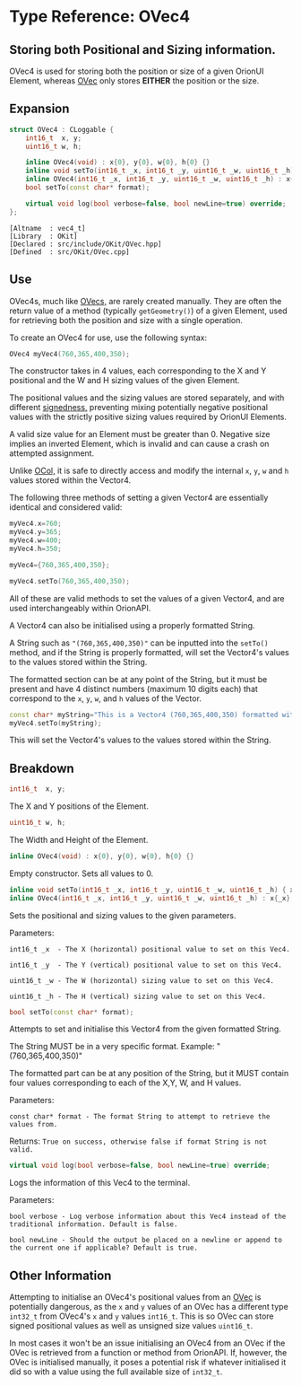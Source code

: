 # Type Reference: OVec4
## Storing both Positional and Sizing information.
OVec4 is used for storing both the position or size of a given OrionUI Element,
whereas [OVec](https://github.com/RosettaHS/OrionAPI/blob/main/docs/Type%20Reference/OVec.md) only stores **EITHER** the position or the size.

## Expansion
```cpp
struct OVec4 : CLoggable {
	int16_t  x, y;
	uint16_t w, h;

	inline OVec4(void) : x{0}, y{0}, w{0}, h{0} {}
	inline void setTo(int16_t _x, int16_t _y, uint16_t _w, uint16_t _h) { x=_x; y=_y; w=_w; h=_h; };
	inline OVec4(int16_t _x, int16_t _y, uint16_t _w, uint16_t _h) : x{_x}, y{_y}, w{_w}, h{_h} {}
	bool setTo(const char* format);

	virtual void log(bool verbose=false, bool newLine=true) override;
};
```
```
[Altname  : vec4_t]
[Library  : OKit]
[Declared : src/include/OKit/OVec.hpp]
[Defined  : src/OKit/OVec.cpp]
```

## Use
OVec4s, much like [OVecs,](https://github.com/RosettaHS/OrionAPI/blob/main/docs/Type%20Reference/OVec.md) are rarely created manually.
They are often the return value of a method (typically `getGeometry()`) of a given Element, used for retrieving both the position and size with a single operation.

To create an OVec4 for use, use the following syntax:
```cpp
OVec4 myVec4(760,365,400,350);
```
The constructor takes in 4 values, each corresponding to the X and Y positional and the W and H sizing values of the given Element.

The positional values and the sizing values are stored separately, and with different [signedness,](https://en.wikipedia.org/wiki/Signedness) preventing mixing potentially negative positional values with
the strictly positive sizing values required by OrionUI Elements.

A valid size value for an Element must be greater than 0. Negative size implies an inverted Element, which is invalid and can cause a crash on attempted assignment.

Unlike [OCol,](https://github.com/RosettaHS/OrionAPI/blob/main/docs/Type%20Reference/OCol.md) it is safe to directly access and modify
the internal `x`, `y`, `w` and `h` values stored within the Vector4.

The following three methods of setting a given Vector4 are essentially identical and considered valid:
```cpp
myVec4.x=760;
myVec4.y=365;
myVec4.w=400;
myVec4.h=350;

myVec4={760,365,400,350};

myVec4.setTo(760,365,400,350);
```
All of these are valid methods to set the values of a given Vector4, and are used interchangeably within OrionAPI.

A Vector4 can also be initialised using a properly formatted String.

A String such as `"(760,365,400,350)"` can be inputted into the `setTo()` method, and if the String is properly formatted, will set the Vector4's values to
the values stored within the String.

The formatted section can be at any point of the String, but it must be present and have 4 distinct numbers (maximum 10 digits each) that correspond to the `x`, `y`, `w`, and `h` values of the Vector.
```cpp
const char* myString="This is a Vector4 (760,365,400,350) formatted within a String!";
myVec4.setTo(myString);
```
This will set the Vector4's values to the values stored within the String.

## Breakdown
```cpp
int16_t  x, y;
```
The X and Y positions of the Element.
```cpp
uint16_t w, h;
```
The Width and Height of the Element.
```cpp
inline OVec4(void) : x{0}, y{0}, w{0}, h{0} {}
```
Empty constructor. Sets all values to 0.
```cpp
inline void setTo(int16_t _x, int16_t _y, uint16_t _w, uint16_t _h) { x=_x; y=_y; w=_w; h=_h; };
inline OVec4(int16_t _x, int16_t _y, uint16_t _w, uint16_t _h) : x{_x}, y{_y}, w{_w}, h{_h} {}
```
Sets the positional and sizing values to the given parameters.

Parameters:

`int16_t _x  - The X (horizontal) positional value to set on this Vec4.`

`int16_t _y  - The Y (vertical) positional value to set on this Vec4.`

`uint16_t _w - The W (horizontal) sizing value to set on this Vec4.`

`uint16_t _h - The H (vertical) sizing value to set on this Vec4.`
```cpp
bool setTo(const char* format);
```
Attempts to set and initialise this Vector4 from the given formatted String. 

The String MUST be in a very specific format. Example: "(760,365,400,350)"

The formatted part can be at any position of the String, but it MUST contain four values corresponding to each of the X,Y, W, and H values.

Parameters:

`const char* format - The format String to attempt to retrieve the values from.`

Returns: `True on success, otherwise false if format String is not valid.`
```cpp
virtual void log(bool verbose=false, bool newLine=true) override;
```
Logs the information of this Vec4 to the terminal.

Parameters:

`bool verbose - Log verbose information about this Vec4 instead of the traditional information. Default is false.`

`bool newLine - Should the output be placed on a newline or append to the current one if applicable? Default is true.`

## Other Information
Attempting to initialise an OVec4's positional values from an [OVec](https://github.com/RosettaHS/OrionAPI/blob/main/docs/Type%20Reference/OVec.md) is potentially dangerous,
as the `x` and `y` values of an OVec has a different type `int32_t` from OVec4's `x` and `y` values `int16_t`.
This is so OVec can store signed positional values as well as unsigned size values `uint16_t`.

In most cases it won't be an issue initialising an OVec4 from an OVec if the OVec is retrieved from a function or method from OrionAPI.
If, however, the OVec is initialised manually, it poses a potential risk if whatever initialised it did so with a value using the full available size of `int32_t`.